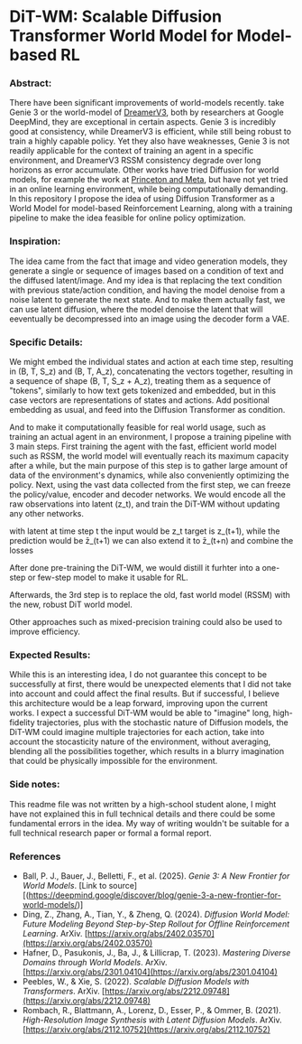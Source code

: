 # DiT-WM: Scalable Diffusion Transformer World Model for Model-based RL

### Abstract:
There have been significant improvements of world-models recently. take Genie 3 or the world-model of [DreamerV3](https://arxiv.org/pdf/2301.04104), both by researchers at Google DeepMind, they are exceptional in certain aspects. Genie 3 is incredibly good at consistency, while DreamerV3 is efficient, while still being robust to train a highly capable policy. Yet they also have weaknesses, Genie 3 is not readily applicable for the context of training an agent in a specific environment, and DreamerV3 RSSM consistency degrade over long horizons as error accumulate. Other works have tried Diffusion for world models, for example the work at [Princeton and Meta](https://arxiv.org/pdf/2402.03570), but have not yet tried in an online learning environment, while being computationally demanding. In this repository I propose the idea of using Diffusion Transformer as a World Model for model-based Reinforcement Learning, along with a training pipeline to make the idea feasible for online policy optimization.

### Inspiration:
The idea came from the fact that image and video generation models, they generate a single or sequence of images based on a condition of text and the diffused latent/image. And my idea is that replacing the text condition with previous state/action condition, and having the model denoise from a noise latent to generate the next state. And to make them actually fast, we can use latent diffusion, where the model denoise the latent that will eeventually be decompressed into an image using the decoder form a VAE.

### Specific Details:
We might embed the individual states and action at each time step, resulting in (B, T, S_z) and (B, T, A_z), concatenating the vectors together, resulting in a sequence of shape (B, T, S_z + A_z), treating them as a sequence of "tokens", similarly to how text gets tokenized and embedded, but in this case vectors are representations of states and actions. Add positional embedding as usual, and feed into the Diffusion Transformer as condition.

And to make it computationally feasible for real world usage, such as training an actual agent in an environment, I propose a training pipeline with 3 main steps. First training the agent with the fast, efficient world model such as RSSM, the world model will eventually reach its maximum capacity after a while, but the main purpose of this step is to gather large amount of data of the environment's dynamics, while also conveniently optimizing the policy. Next, using the vast data collected from the first step, we can freeze the policy/value, encoder and decoder networks. We would encode all the raw observations into latent (z_t), and train the DiT-WM without updating any other networks.

with latent at time step t
the input would be z_t
target is z_(t+1), while the prediction would be z̄_(t+1)
we can also extend it to z̄_(t+n) and combine the losses

After done pre-training the DiT-WM, we would distill it furhter into a one-step or few-step model to make it usable for RL.

Afterwards, the 3rd step is to replace the old, fast world model (RSSM) with the new, robust DiT world model.

Other approaches such as mixed-precision training could also be used to improve efficiency.

### Expected Results:
While this is an interesting idea, I do not guarantee this concept to be successfully at first, there would be unexpected elements that I did not take into account and could affect the final results. But if successful, I believe this architecture would be a leap forward, improving upon the current works. I expect a successful DiT-WM would be able to "imagine" long, high-fidelity trajectories, plus with the stochastic nature of Diffusion models, the DiT-WM could imagine multiple trajectories for each action, take into account the stocasticity nature of the environment, without averaging, blending all the possibilities together, which results in a blurry imagination that could be physically impossible for the environment.

### Side notes:
This readme file was not written by a high-school student alone, I might have not explained this in full technical details and there could be some fundamental errors in the idea. My way of writing wouldn't be suitable for a full technical research paper or formal a formal report.

### References
-   Ball, P. J., Bauer, J., Belletti, F., et al. (2025). *Genie 3: A New Frontier for World Models*.
    [Link to source][(https://deepmind.google/discover/blog/genie-3-a-new-frontier-for-world-models/)]
-   Ding, Z., Zhang, A., Tian, Y., & Zheng, Q. (2024). *Diffusion World Model: Future Modeling Beyond Step-by-Step Rollout for Offline Reinforcement Learning*. ArXiv.
    [https://arxiv.org/abs/2402.03570](https://arxiv.org/abs/2402.03570)
-   Hafner, D., Pasukonis, J., Ba, J., & Lillicrap, T. (2023). *Mastering Diverse Domains through World Models*. ArXiv.
    [https://arxiv.org/abs/2301.04104](https://arxiv.org/abs/2301.04104)
-   Peebles, W., & Xie, S. (2022). *Scalable Diffusion Models with Transformers*. ArXiv.
    [https://arxiv.org/abs/2212.09748](https://arxiv.org/abs/2212.09748)
-   Rombach, R., Blattmann, A., Lorenz, D., Esser, P., & Ommer, B. (2021). *High-Resolution Image Synthesis with Latent Diffusion Models*. ArXiv.
    [https://arxiv.org/abs/2112.10752](https://arxiv.org/abs/2112.10752)

